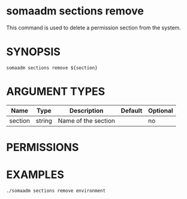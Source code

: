 # somaadm sections remove

This command is used to delete a permission section from the system.

# SYNOPSIS

```
somaadm sections remove ${section}
```

# ARGUMENT TYPES

Name | Type |     Description   | Default | Optional
 --- |  --- | ----------------- | ------- | --------
section | string | Name of the section | | no

# PERMISSIONS

# EXAMPLES

```
./somaadm sections remove environment
```

